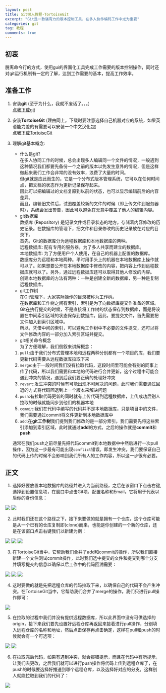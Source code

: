 ```yaml
---
layout: post
title: Git懒人教程-TortoiseGit
excerpt: "Git是一款强有力的版本控制工具，在多人协作编码工作中尤为重要"
categories: git
tag: 教程
comments: true
---
```

## 初衷
脱离命令行的方式，使用gui的界面化工具完成工作需要的版本控制操作，同时还对git运行机制有一定的了解，达到工作需要的基本，提高工作效率。

## 准备工作
1. 安装**git**  (至于为什么，我就不废话了。。。)  
[点我下载git](https://git-scm.com/download/)
2. 安装**TortoiseGit** (理由同上，下载时要注意选择自己机器对应的系统，如果英语能力差的有需要可以安装一个中文汉化包)  
[点我下载TortoiseGit](https://tortoisegit.org/download/)
3. 理解git基本概念:
    - 什么是git?  
    在多人协同工作的时候，总会出现多人编辑同一个文件的情况，一般遇到这种情况我们都要先备份一个之前的版本以免发生意外的情况，但是这样做起来我们工作会非常的没有效率，浪费了大量的时间。  
    但git就是应此而生的，它是一个分布式版本管理系统，它可以在任何时间点，把文档的状态作为更新记录保存起来。  
    因此可以把编辑过的文档复原到以前的状态，也可以显示编辑前后的内容差异。  
    而且，编辑旧文件后，试图覆盖较新的文件的时候（即上传文件到服务器时），系统会发出警告，因此可以避免在无意中覆盖了他人的编辑内容。
    - git数据库  
    数据库 (Repository) 是记录文件或目录状态的地方，存储着内容修改的历史记录。在数据库的管理下，把文件和目录修改的历史记录放在对应的目录下。  
    首先，Git的数据库分为远程数据库和本地数据库的两种。  
    远程数据库: 配有专用的服务器，为了多人共享而建立的数据库。  
    本地数据库: 为了方便用户个人使用，在自己的机器上配置的数据库。  
    数据库分为远程和本地两种。平时用手头上的机器在本地数据库上操作就可以了。如果想要公开在本地数据库中修改的内容，把内容上传到远程数据库就可以了。另外，通过远程数据库还可以取得其他人修改的内容。  
    创建本地数据库的方法有两种：一种是创建全新的数据库，另一种是复制远程数据库。  
    - git工作树  
    在Git管理下，大家实际操作的目录被称为工作树。  
    在数据库和工作树之间有索引，索引是为了向数据库提交作准备的区域。  
    Git在执行提交的时候，不是直接将工作树的状态保存到数据库，而是将设置在中间索引区域的状态保存到数据库。因此，要提交文件，首先需要把文件加入到索引区域中。  
    所以，凭借中间的索引，可以避免工作树中不必要的文件提交，还可以将文件修改内容的一部分加入索引区域并提交。  
    - git相关命令概念  
    为了方便理解，我们倒叙来讲解概念：  
    1. `pull`:由于我们分布式管理本地和远程两种分别都有一个项目的库，我们要更新代码需要从远程数据库拉取下来
    2. `merge`:由于一段时间我们没有拉取代码，这段时间里可能会有别的同事上传了代码，所以我们需要和本地的代码进行合并更新，这个过程中可能会遇到冲突的情况，遇到后我们要正确的处理好冲突
    3. `revert`:发生冲突的时候有可能出现不可解决的问题，此时我们需要通过回退的方式将代码回退到上一个版本来解决问题
    4. `push`:有拉取代码更新的同时就有上传代码到远程数据库，上传成功后别人拉取的时候就能同步到他们的机器本地
    5. `commit`:我们在代码中编写的代码并不是本地数据库，只是项目中的文件，我们需要通过commit将文件更新到本地数据库中
    6. `add`:在**git工作树**我们提到我们修改的是一部分索引，我们需要先将这些索引添加到索引区域，此时就通过**add**的方式，之后的操作就是**commit**和**push**  
    
    通常在我们push之前尽量先把代码commit到本地数据中中然后进行一次pull操作，因为这一步最有可能出现`conflict`错误，即发生冲突，我们要保证自己的代码上传的时候不会影响到我们所有人的工作内容，所以这一步很有必要。  
    
## 正文
1. 选择好要放置本地数据库的路径并进入为当前路径，之后在该窗口下点击右键,选择到设置信息项，在窗口中点击Git项，配置名称和Email，它将用于代表以后你的身份信息：  
<img class="lazy" src="{{ site.loading }}" data-src="/img/git/1.png">
<img class="lazy" src="{{ site.loading }}" data-src="/img/git/2.png">

2. 此时我们还在这个路径之下，接下来要做的就是拥有一个仓库，这个仓库可能是从一个已有的仓库复制即(clone)而来，也能是你创建的一个新的仓库，还是在该窗口点击右键我们以新建为例：  
<img class="lazy" src="{{ site.loading }}" data-src="/img/git/3.png">
<img class="lazy" src="{{ site.loading }}" data-src="/img/git/4.png">
<img class="lazy" src="{{ site.loading }}" data-src="/img/git/5.png">

3. 在TortoiseGit当中，它帮助我们合并了add和commit的操作，所以我们直接新建一个文件测试commit操作，此时我们选中提交的文件和提交到哪个分支并填写提交的信息以确保以后工作中的代码回溯需要：  
<img class="lazy" src="{{ site.loading }}" data-src="/img/git/6.png">
<img class="lazy" src="{{ site.loading }}" data-src="/img/git/7.png">
<img class="lazy" src="{{ site.loading }}" data-src="/img/git/8.png">

4. 这时要做的就是先把远程仓库的代码拉取下来，以确保自己的代码不会产生冲突。在TortoiseGit当中，它帮助我们合并了merge的操作，我们只进行pull操作即可：  
<img class="lazy" src="{{ site.loading }}" data-src="/img/git/9.png">

5. 在拉取的过程中我们并没有提供远程数据库，所以此界面中没有可供选择的origin，接下来我们要先设置好远程仓库再返回来接着进行pull操作，分别填入远程仓库的名称和地址，然后点击保存再点击确定，这样在pull和push的时候就会有一个可选项：  
<img class="lazy" src="{{ site.loading }}" data-src="/img/git/10.png">
<img class="lazy" src="{{ site.loading }}" data-src="/img/git/11.png">

6. 在拉取完后代码，如果有遇到冲突，就会报错提示，而且在代码中有所提示，让我们去更改，之后我们就可以进行push操作将代码上传到远程仓库了，在push的时候要选择好推送到哪个远程仓库，以及选择好对应的分支，这样别人就能拉取到我们的代码了：  
<img class="lazy" src="{{ site.loading }}" data-src="/img/git/12.png">
